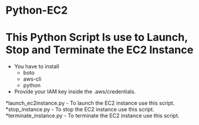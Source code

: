 # Python-EC2
This Python Script Is use to Launch, Stop and Terminate the EC2 Instance
============
* You have to install
  * boto
  * aws-cli
  * python
* Provide your IAM key inside the .aws/credentials.

*launch_ec2instance.py - To launch the EC2 instance use this script.
*stop_instance.py - To stop the EC2 instance use this script.
*terminate_instance.py - To terminate the EC2 instance use this script.
